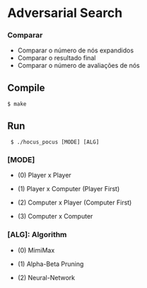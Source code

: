 # Adversarial Search

### Comparar
* Comparar o número de nós expandidos
* Comparar o resultado final
* Comparar o número de avaliações de nós

## Compile

``` $ make ```

## Run

``` $ ./hocus_pocus [MODE] [ALG]```

### [MODE]

- (0) Player x Player

- (1) Player x Computer (Player First)

- (2) Computer x Player (Computer First)

- (3) Computer x Computer

### [ALG]: Algorithm

- (0) MimiMax

- (1) Alpha-Beta Pruning

- (2) Neural-Network